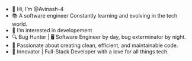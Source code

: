 - 👋 Hi, I’m @Avinash-4
- 📚 A software engineer Constantly learning and evolving in the tech world.
- 👀 I’m interested in developement
- 🔍 Bug Hunter | 🖥️ Software Engineer by day, bug exterminator by night.
- 🌟 Passionate about creating clean, efficient, and maintainable code.
- 🚀 Innovator | Full-Stack Developer with a love for all things tech.


<!---
Avinash-4/Avinash-4 is a ✨ special ✨ repository because its `README.md` (this file) appears on your GitHub profile.
You can click the Preview link to take a look at your changes.
--->
